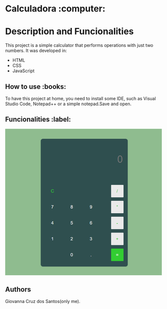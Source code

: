 <h1>Calculadora :computer:</h1>

<h1>Description and Funcionalities</h2>
This project is a simple calculator that performs operations with just two numbers.
It was developed in:

<ul>
  <li>HTML</li>
  <li>CSS</li>
   <li>JavaScript</li>


</ul>

<h2>How to use :books:</h2>
To have this project at home, you need to install some IDE, such as Visual Studio Code, Notepad++ 
or a simple notepad.Save and open.

<h2>Funcionalities :label:</h2>

![Page1](images/calculadora1.png)


<h2>Authors</h2>
Giovanna Cruz dos Santos(only me).
